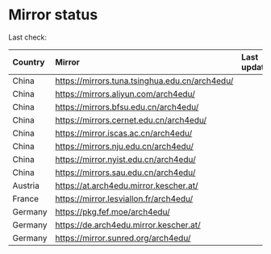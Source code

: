 <script src="./time.js"></script>
# Mirror status
Last check: <script type="text/javascript">localize(1721402518.8158898);</script>

|Country|Mirror|Last update|
|:------|:-----|:----------|
|China|https://mirrors.tuna.tsinghua.edu.cn/arch4edu/|<script type="text/javascript">localize(1721371030);</script>|
|China|https://mirrors.aliyun.com/arch4edu/|<script type="text/javascript">localize(1721371030);</script>|
|China|https://mirrors.bfsu.edu.cn/arch4edu/|<script type="text/javascript">localize(1721371030);</script>|
|China|https://mirrors.cernet.edu.cn/arch4edu/|<script type="text/javascript">localize(1721371030);</script>|
|China|https://mirror.iscas.ac.cn/arch4edu/|<script type="text/javascript">localize(1721371030);</script>|
|China|https://mirrors.nju.edu.cn/arch4edu/|<script type="text/javascript">localize(1721327743);</script>|
|China|https://mirror.nyist.edu.cn/arch4edu/|<script type="text/javascript">localize(1721371030);</script>|
|China|https://mirrors.sau.edu.cn/arch4edu/|<script type="text/javascript">localize(1721371030);</script>|
|Austria|https://at.arch4edu.mirror.kescher.at/|<script type="text/javascript">localize(1721371030);</script>|
|France|https://mirror.lesviallon.fr/arch4edu/|<script type="text/javascript">localize(1721371030);</script>|
|Germany|https://pkg.fef.moe/arch4edu/|<script type="text/javascript">localize(1721371030);</script>|
|Germany|https://de.arch4edu.mirror.kescher.at/|<script type="text/javascript">localize(1721371030);</script>|
|Germany|https://mirror.sunred.org/arch4edu/|<script type="text/javascript">localize(1721371030);</script>|

<script src="./tablefilter/tablefilter.js"></script>
<script src="./table.js"></script>